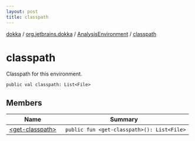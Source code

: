 ```yaml
---
layout: post
title: classpath
---
```

[dokka](../../../index.md) / [org.jetbrains.dokka](../../index.md) / [AnalysisEnvironment](../index.md) / [classpath](index.md)

# classpath
Classpath for this environment.
```
public val classpath: List<File>
```
## Members
| Name | Summary |
|------|---------|
|[&lt;get-classpath&gt;](_get-classpath_.md)|&nbsp;&nbsp;`public fun <get-classpath>(): List<File>`<br>|
